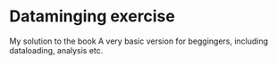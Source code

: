 # Dataminging exercise 
My solution to the book <A collection of Data Science Take-home Challenges>
A very basic version for beggingers, including dataloading, analysis etc.
